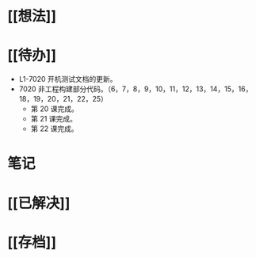 # [[想法]]

# [[待办]]
- L1-7020 开机测试文档的更新。
- 7020 非工程构建部分代码。（6，7，8，9，10，11，12，13，14，15，16，18，19，20，21，22，25）
	- 第 20 课完成。
	- 第 21 课完成。
	- 第 22 课完成。
# 笔记

# [[已解决]]

# [[存档]]